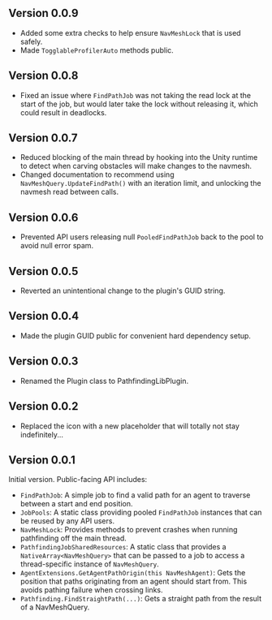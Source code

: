 ## Version 0.0.9
- Added some extra checks to help ensure `NavMeshLock` that is used safely.
- Made `TogglableProfilerAuto` methods public.

## Version 0.0.8
- Fixed an issue where `FindPathJob` was not taking the read lock at the start of the job, but would later take the lock without releasing it, which could result in deadlocks.

## Version 0.0.7
- Reduced blocking of the main thread by hooking into the Unity runtime to detect when carving obstacles will make changes to the navmesh.
- Changed documentation to recommend using `NavMeshQuery.UpdateFindPath()` with an iteration limit, and unlocking the navmesh read between calls.

## Version 0.0.6
- Prevented API users releasing null `PooledFindPathJob` back to the pool to avoid null error spam.

## Version 0.0.5
- Reverted an unintentional change to the plugin's GUID string.

## Version 0.0.4
- Made the plugin GUID public for convenient hard dependency setup.

## Version 0.0.3
- Renamed the Plugin class to PathfindingLibPlugin.

## Version 0.0.2
- Replaced the icon with a new placeholder that will totally not stay indefinitely...

## Version 0.0.1
Initial version. Public-facing API includes:
- `FindPathJob`: A simple job to find a valid path for an agent to traverse between a start and end position.
- `JobPools`: A static class providing pooled `FindPathJob` instances that can be reused by any API users.
- `NavMeshLock`: Provides methods to prevent crashes when running pathfinding off the main thread.
- `PathfindingJobSharedResources`: A static class that provides a `NativeArray<NavMeshQuery>` that can be passed to a job to access a thread-specific instance of `NavMeshQuery`.
- `AgentExtensions.GetAgentPathOrigin(this NavMeshAgent)`: Gets the position that paths originating from an agent should start from. This avoids pathing failure when crossing links.
- `Pathfinding.FindStraightPath(...)`: Gets a straight path from the result of a NavMeshQuery.
